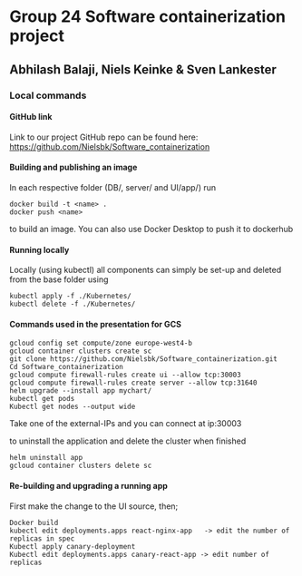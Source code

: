 # Group 24 Software containerization project
## Abhilash Balaji, Niels Keinke & Sven Lankester

### Local commands

#### GitHub link
Link to our project GitHub repo can be found here: https://github.com/Nielsbk/Software_containerization

#### Building and publishing an image
In each respective folder (DB/, server/ and UI/app/) run
```
docker build -t <name> .
docker push <name>
```
to build an image. You can also use Docker Desktop to push it to dockerhub

#### Running locally
Locally (using kubectl) all components can simply be set-up and deleted from the base folder using
```
kubectl apply -f ./Kubernetes/
kubectl delete -f ./Kubernetes/
```

#### Commands used in the presentation for GCS
```
gcloud config set compute/zone europe-west4-b
gcloud container clusters create sc
git clone https://github.com/Nielsbk/Software_containerization.git
Cd Software_containerization
gcloud compute firewall-rules create ui --allow tcp:30003
gcloud compute firewall-rules create server --allow tcp:31640
helm upgrade --install app mychart/
kubectl get pods
Kubectl get nodes --output wide
```
Take one of the external-IPs and you can connect at ip:30003

to uninstall the application and delete the cluster when finished
```
helm uninstall app
gcloud container clusters delete sc
```

#### Re-building and upgrading a running app

First make the change to the UI source, then; 
```
Docker build 
kubectl edit deployments.apps react-nginx-app   -> edit the number of replicas in spec
Kubectl apply canary-deployment
Kubectl edit deployments.apps canary-react-app -> edit number of replicas
```
